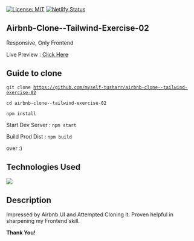 [![License: MIT](https://img.shields.io/badge/License-MIT-yellow.svg)](https://opensource.org/licenses/MIT)
[![Netlify Status](https://api.netlify.com/api/v1/badges/2d7ccf47-227d-40dd-a056-15fc72f77253/deploy-status)](https://app.netlify.com/sites/myself-tusharr-tailwind-02/deploys)

## Airbnb-Clone--Tailwind-Exercise-02
 Responsive, Only Frontend

 Live Preview : <a target="_blank" href="https://myself-tusharr-tailwind-02.netlify.app">Click Here</a>

 ## Guide to clone
 <code>git clone https://github.com/myself-tusharr/airbnb-clone--tailwind-exercise-02</code>
 
 <code>cd airbnb-clone--tailwind-exercise-02</code>
 
 <code>npm install</code>
 
 Start Dev Server : <code>npm start</code>
 
 Build Prod Dist  : <code>npm build</code>
 
 over :)

 ## Technologies Used
  <img src="https://skillicons.dev/icons?i=html,tailwind" />

 ## Description
 Impressed by Airbnb UI and Attempted Cloning it. Proven helpful in sharpening my Frontend skill. 

<b>Thank You!</b>
